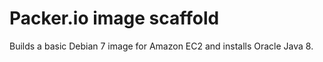 # Packer.io image scaffold

Builds a basic Debian 7 image for Amazon EC2 and installs Oracle Java
8.

